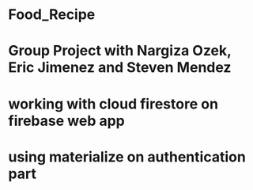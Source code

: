 # Food_Recipe
# Group Project with Nargiza Ozek, Eric Jimenez and Steven Mendez
# working with cloud firestore on firebase web app
# using materialize on authentication part
